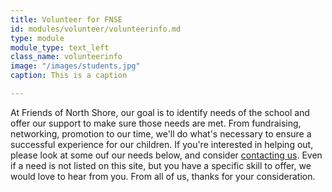 ```yaml
---
title: Volunteer for FNSE
id: modules/volunteer/volunteerinfo.md
type: module
module_type: text_left
class_name: volunteerinfo
image: "/images/students.jpg"
caption: This is a caption

---
```

At Friends of North Shore, our goal is to identify needs of the school and offer our support to make sure those needs are met. From fundraising, networking, promotion to our time, we'll do what's necessary to ensure a successful experience for our children. If you're interested in helping out, please look at some ouf our needs below, and consider [contacting us](#). Even if a need is not listed on this site, but you have a specific skill to offer, we would love to hear from you. From all of us, thanks for your consideration.
